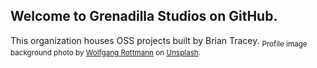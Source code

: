 ## Welcome to Grenadilla Studios on GitHub. 
This organization houses OSS projects built by Brian Tracey.
<sub>Profile image background photo by [Wolfgang Rottmann](https://unsplash.com/@quadratmedia?utm_source=unsplash&utm_medium=referral&utm_content=creditCopyText) on [Unsplash](https://unsplash.com/s/photos/wood-grain-texture?utm_source=unsplash&utm_medium=referral&utm_content=creditCopyText).
  </sub>
<!--

**Here are some ideas to get you started:**

🙋‍♀️ A short introduction - what is your organization all about?
🌈 Contribution guidelines - how can the community get involved?
👩‍💻 Useful resources - where can the community find your docs? Is there anything else the community should know?
🍿 Fun facts - what does your team eat for breakfast?
🧙 Remember, you can do mighty things with the power of [Markdown](https://docs.github.com/github/writing-on-github/getting-started-with-writing-and-formatting-on-github/basic-writing-and-formatting-syntax)
-->
